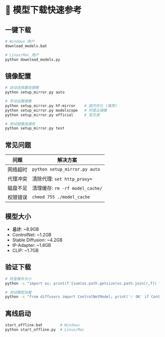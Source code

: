 # 🚀 模型下载快速参考

## 一键下载
```bash
# Windows 用户
download_models.bat

# Linux/Mac 用户  
python download_models.py
```

## 镜像配置
```bash
# 自动选择最佳镜像
python setup_mirror.py auto

# 手动设置镜像
python setup_mirror.py hf-mirror    # 国内优化 (推荐)
python setup_mirror.py modelscope   # 阿里云镜像
python setup_mirror.py official     # 官方源

# 测试镜像连通性
python setup_mirror.py test
```

## 常见问题
| 问题 | 解决方案 |
|------|---------|
| 网络超时 | `python setup_mirror.py auto` |
| 代理冲突 | 清除代理: `set http_proxy=` |
| 磁盘不足 | 清理缓存: `rm -rf model_cache/` |
| 权限错误 | `chmod 755 ./model_cache` |

## 模型大小
- **总计**: ~8.9GB
- ControlNet: ~1.2GB
- Stable Diffusion: ~4.2GB  
- IP-Adapter: ~1.8GB
- CLIP: ~1.7GB

## 验证下载
```bash
# 检查缓存大小
python -c "import os; print(f'{sum(os.path.getsize(os.path.join(r,f)) for r,d,fs in os.walk(\"model_cache\") for f in fs)/(1024**3):.1f}GB')"

# 测试模型加载
python -c "from diffusers import ControlNetModel; print('✅ OK' if ControlNetModel.from_pretrained('lllyasviel/sd-controlnet-canny', cache_dir='./model_cache', local_files_only=True) else '❌ Fail')"
```

## 离线启动
```bash
start_offline.bat        # Windows
python start_offline.py  # Linux/Mac
```